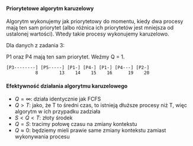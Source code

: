 #### Priorytetowe algorytm karuzelowy

Algorytm wykonujemy jak priorytetowy do momentu, kiedy dwa procesy mają ten sam priorytet (albo różnica ich priorytetów jest mniejsza od ustalonej wartości). Wtedy takie procesy wykonujemy karuzelowo.

Dla danych z zadania 3:

P1 oraz P4 mają ten sam priorytet.
Weźmy Q = 1.

```
[P3--------] [P5-----] [P1-] [P4-] [P1-] [P4---] [P2-]
           8        13    14    15    16      19    20
```

#### Efektywność działania algorytmu karuzelowego

- $Q = \infty$: działa identycznie jak FCFS
- $Q > T$: jako, że T to średni czas, to istnieją dłuższe procesy niż T, więc algorytm w ich przypadku zadziała
- $S < Q < T$: złoty środek
- $Q = S$: tracimy połowę czasu na zmiany kontekstu
- $Q \approx 0$: będziemy mieli prawie same zmiany kontekstu zamiast wykonywania procesu
